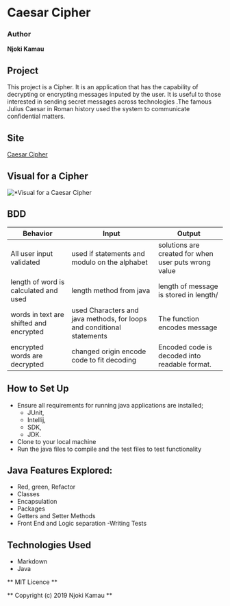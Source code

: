 # Caesar Cipher

### Author

**Njoki Kamau**

## Project

 This project is a Cipher. It is an application that has the capability of decrypting or encrypting
 messages inputed by the user. It is useful to those interested in sending secret messages across technologies
 .The famous Julius Caesar in Roman history used the system to communicate confidential matters.  

## Site 
[Caesar Cipher](https://njoki254.github.io/Caesar-Cipher/.)

## Visual for a Cipher
![**Visual for a Caesar Cipher*](https://www.secplicity.org/wp-content/uploads/2017/05/Caesar_substition_cipher-750x393.png)

## BDD

|Behavior | Input| Output|   
|---------|------|-------|
|All user input validated| used if statements and modulo on the alphabet| solutions are created for when user puts wrong value|
|length of word is calculated and used|length method from java| length of message is stored in length/
|words in text are shifted and encrypted| used Characters and java methods, for loops and conditional statements| The function encodes message|
|encrypted words are decrypted|changed origin encode code to fit decoding|Encoded code is decoded into readable format.|

## How to Set Up

- Ensure all requirements for running java applications are installed;
    - JUnit, 
    - Intellij,
    - SDK,
    - JDK.
- Clone to your local machine
- Run the java files to compile and the test files to test functionality




## Java Features Explored:

- Red, green, Refactor
- Classes
- Encapsulation
- Packages
- Getters and Setter Methods
- Front End and Logic separation
-Writing Tests

## Technologies Used

- Markdown
- Java

** MIT Licence ** 

** Copyright (c) 2019 Njoki Kamau **